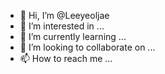 - 👋 Hi, I’m @Leeyeoljae
- 👀 I’m interested in ...
- 🌱 I’m currently learning ...
- 💞️ I’m looking to collaborate on ...
- 📫 How to reach me ...

<!---
Leeyeoljae/Leeyeoljae is a ✨ special ✨ repository because its `README.md` (this file) appears on your GitHub profile.
You can click the Preview link to take a look at your changes.
--->
